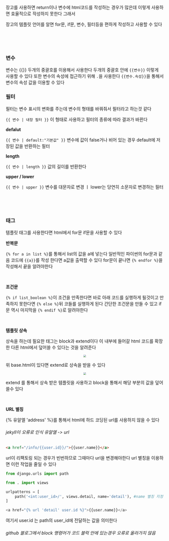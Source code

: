 장고를 사용하면 return이나 변수에 html코드를 작성하는 경우가 많은데 이렇게 사용하면 효율적으로 작성하지 못한다 그래서 

장고의 템플릿 언어를 알면 for문, if문, 변수, 필터등을 편하게 작성하고 사용할 수 있다

&nbsp;

&nbsp;

### 변수

변수는 {{}} 두개의 중괄호를 이용해서 사용한다 두개의 중괄호 안에 `{{변수}}` 이렇게 사용할 수 있다  또한 변수의 속성에 접근하기 위해 `.`을 사용한다 `{{변수.속성}}`을 통해서 변수의 속성 값을 이용할 수 있다



### 필터

필터는 변수 표시의 변화를 주는데 변수의 형태를 바꿔줘서 필터라고 하는것 같다

`{{ 변수 | 내장 필터 }}` 이 형태로 사용하고 필터의 종류에 따라 결과가 바뀐다

**defalut**

`{{ 변수 | default:"기본값" }}` 변수에 값이 false거나 비어 있는 경우 default에 저장된 값을 반환하는 필터

**length**

`{{ 변수 | length }}` 값의 길이를 반환한다

**upper / lower**

`{{ 변수 | upper }}`  변수를 대문자로 변경 ㅣ lower는 당연히 소문자로 변경하는 필터

&nbsp;

&nbsp;

### 태그

템플릿 태그를 사용한다면 html에서 for문 if문을 사용할 수 있다

**반복문**

`{% for a in list %}`를 통해서 list의 값을 a에 넣는다 일반적인 파이썬의 for문과 같음 코드에 `{{a}}`를 작성 한다면 a값을 출력할 수 있다 for문이 끝나면 `{% endfor %}`을 작성해서 끝을 알려야한다

&nbsp;

**조건문** 

`{% if list_boolean %}`이 조건을 만족한다면 바로 아래 코드를 실행하게 될것이고 만족하지 못한다면  `{% else %}`뒤 코들를 실행하게 된다 간단한 조건문을 만들 수 있고 if문 역시 마지막을 `{% endif %}`로 알려야한다

&nbsp;

**템플릿 상속**

상속을 하는데 필요한 태그는 block과 extend이다 이 내부에 들어갈 html 코드를 확장한 다른 html에서 덮어쓸 수 있다는 것을 알려준다

<center>
<img src="https://user-images.githubusercontent.com/80758613/230838563-9d4cebf8-102e-4669-a315-9f8ca78da1aa.png" style="zoom:50%;">
</center>

위 base.html이 있다면 extend로 상속을 받을 수 있다

<center>
<img src="https://user-images.githubusercontent.com/80758613/230837896-b6175909-4b04-4655-abbf-b07584e524ba.png" style="zoom:50%;">
</center>

extend 를 통해서 상속 받은 템플릿을 사용하고 block을 통해서 해당 부분의 값을 덮어 쓸수 있다

&nbsp;

**URL 별칭**

{% 유알엘 'address' %}를 통해서 html에 하드 코딩된 url를 사용하지 않을 수 있다
###### jekyll이 오류로 인식 유알엘 -> url

```html
<a href="/info/{{user.id}}/">{{user.name}}</a>
```

url이 리팩토링 되는 경우가 빈번하므로 그때마다 url을 변경해야한다 url 별칭을 이용하면 이런 작업을 줄일 수 있다

``` python
from django.urls import path

from . import views

urlpatterns = [
    path('<int:user_id>/', views.detail, name='detail'), #name 별칭 지정
]
```

``` python
<a href="{% url 'detail' user.id %}">{{user.name}}</a>
```

여기서 user.id 는 path의 user_id에 전달하는 값을 의미한다



###### github 블로그에서 block 명령어가 코드 블럭 안에 있는경우 오류로 올라가지 않음

